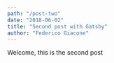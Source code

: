 ```yaml
---
path: "/post-two"
date: "2018-06-02"
title: "Second post with Gatsby"
author: "Federico Giacone"
---
```


Welcome, this is the second post